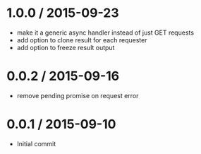 
1.0.0 / 2015-09-23
==================

  * make it a generic async handler instead of just GET requests
  * add option to clone result for each requester
  * add option to freeze result output

0.0.2 / 2015-09-16
==================

  * remove pending promise on request error

0.0.1 / 2015-09-10
==================

  * Initial commit
